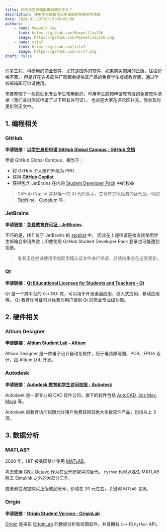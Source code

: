 ```yaml
---
title: 你的学生邮箱能薅到哪些羊毛？
description: 使用学生邮箱可以申请到的免费软件清单
date: 2024-01-29T20:15:00+08:00
authors: 
    - name: Maxwell Jay
      link: https://github.com/MaxwellJay256
      image: https://github.com/MaxwellJay256.png
    - name: xiln7
      link: https://github.com/xiln7
      image: https://github.com/xiln7.png
draft: false
---
```


许多工程、科研用的商业软件，尤其是国外的软件，如果购买商用的正版，往往价格不菲。
但是好在许多软件厂商都会提供其产品的免费学生版或教育版，通过学校邮箱即可申请使用。

笔者整理了一些自动化专业学生常用到的、可用学生邮箱申请教育版的免费软件清单（我们亲自测试申请了以下所有许可证）。
也欢迎大家在评论区补充，我会及时更新到正文中。

## 1. 编程相关

### GitHub

**申请链接**：[**以学生身份申请 GitHub Global Campus - GitHub 文档**](https://docs.github.com/zh/education/explore-the-benefits-of-teaching-and-learning-with-github-education/github-global-campus-for-students/apply-to-github-global-campus-as-a-student)

申请 GitHub Global Campus，相当于：
- 将 GitHub 个人账户升级为 PRO
- 获得 [**GitHub Copilot**](https://github.com/features/copilot)
- 获得包含 JetBrains 在内的 [Student Developer Pack](https://education.github.com/pack/offers) 中的权益

> GitHub Copilot 并非唯一的 AI 代码助手，它也有其他免费的替代品，例如 [TabNine](https://www.tabnine.com/)，[Codeium](https://www.codeium.com/) 等。

### JetBrains

**申请链接**：[**免费教育许可证 - JetBrains**](https://www.jetbrains.com/zh-cn/community/education/#students)

不巧的是，HIT 位于 JetBrains 的 [stoplist](https://github.com/JetBrains/swot/blob/master/lib/domains/stoplist.txt) 中。
因此在上述申请链接直接使用学生邮箱会申请失败；即使使用 GitHub Student Developer Pack 登录也可能遭到拒绝。

> 笔者正在尝试使用学信网学籍认证文件进行申请，后续结果会在这里更新。

### Qt

**申请链接**：[**Qt Educational Licenses for Students and Teachers - Qt**](https://www.qt.io/qt-educational-license)

Qt 是一个跨平台的 `C++` GUI 库，可以用于开发桌面应用、嵌入式应用、移动应用等。
Qt 教育许可证可以免费为用户提供 Qt 的商业专业级功能。

## 2. 硬件相关

### Altium Designer

**申请链接**：[**Altium Student Lab - Altium**](https://www.altium.com/education/students)

Altium Designer 是一款电子设计自动化软件，用于电路原理图、PCB、FPGA 设计，由 Altium Ltd. 开发。

### Autodesk

**申请链接**：[**Autodesk 教育和学生访问权限 - Autodesk**](https://www.autodesk.com.cn/education/edu-software)

Autodesk 是一家专业的 CAD 软件公司，旗下的软件包括
[AutoCAD](https://www.autodesk.com.cn/products/autocad),
[3ds Max](https://www.autodesk.com.cn/products/3ds-max),
[Maya](https://www.autodesk.com.cn/products/maya) 等。

Autodesk 的教育访问权限允许用户免费获得其绝大多数软件产品，包括以上 3 项。

## 3. 数据分析

### MATLAB?

2020 年，HIT 被美国禁止使用 [MATLAB](https://www.mathworks.cn/products/matlab.html)。

考虑使用 [GNU Octave](https://www.gnu.org/software/octave/) 作为在公开研究中的替代。
`Python` 也可以胜任 MATLAB 除去 Simulink 之外的大部分工作。

或者前往淘宝购买正版成品账号，价格在 20 元左右，关键词 `MATLAB 正版`。

### Origin

**申请链接**：[**Origin Student Version - OriginLab**](https://www.originlab.com/index.aspx?go=PRODUCTS/OriginStudentVersion)

[Origin](https://www.originlab.com/index.aspx?go=PRODUCTS/Origin) 是来自 [OriginLab](https://www.originlab.com/) 的数据分析和绘图软件，并且拥有 `C++` 和 `Python` API。
